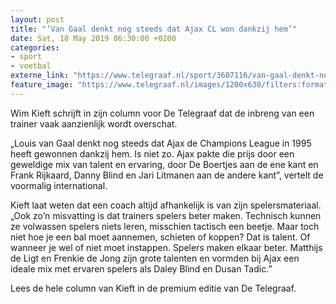 ```yaml
---
layout: post
title: "’Van Gaal denkt nog steeds dat Ajax CL won dankzij hem’"
date: Sat, 18 May 2019 06:30:00 +0200
categories: 
- sport 
- voetbal 
externe_link: "https://www.telegraaf.nl/sport/3607116/van-gaal-denkt-nog-steeds-dat-ajax-cl-won-dankzij-hem"
feature_image: "https://www.telegraaf.nl/images/1200x630/filters:format(jpeg):quality(80)/cdn-kiosk-api.telegraaf.nl/b39d9188-792b-11e9-9657-0255c322e81b.jpg"
---
```


<p class="intro">Wim Kieft schrijft in zijn column voor De Telegraaf dat de inbreng van een trainer vaak aanzienlijk wordt overschat.</p> <p>„Louis van Gaal denkt nog steeds dat Ajax de Champions League in 1995 heeft gewonnen dankzij hem. Is niet zo. Ajax pakte die prijs door een geweldige mix van talent en ervaring, door De Boertjes aan de ene kant en Frank Rijkaard, Danny Blind en Jari Litmanen aan de andere kant”, vertelt de voormalig international.</p><p>Kieft laat weten dat een coach altijd afhankelijk is van zijn spelersmateriaal. „Ook zo’n misvatting is dat trainers spelers beter maken. Technisch kunnen ze volwassen spelers niets leren, misschien tactisch een beetje. Maar toch niet hoe je een bal moet aannemen, schieten of koppen? Dat is talent. Of wanneer je wel of niet moet instappen. Spelers maken elkaar beter. Matthijs de Ligt en Frenkie de Jong zijn grote talenten en vormden bij Ajax een ideale mix met ervaren spelers als Daley Blind en Dusan Tadic.”</p><p>Lees de hele column van Kieft in de premium editie van De Telegraaf.</p>
